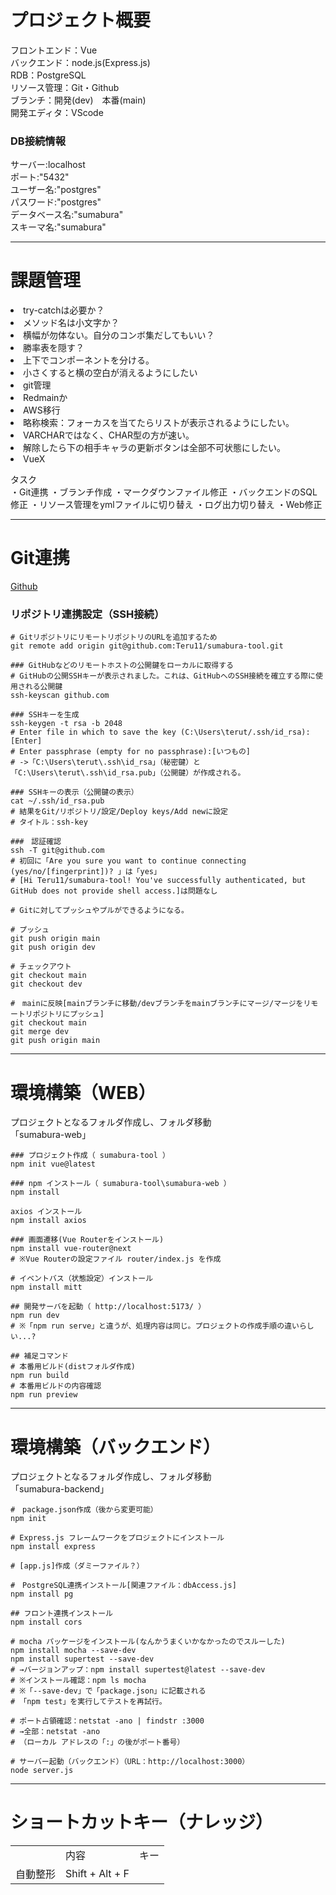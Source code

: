 # プロジェクト概要
フロントエンド<sumabura-web>：Vue<br>
バックエンド<sumabura-backend>：node.js(Express.js)<br>
RDB：PostgreSQL<br>
リソース管理：Git・Github<br>
ブランチ：開発(dev)　本番(main)<br>
開発エディタ：VScode<br>

### DB接続情報
サーバー:localhost<br>
ポート:"5432"<br>
ユーザー名:"postgres"<br>
パスワード:"postgres"<br>
データベース名:"sumabura"<br>
スキーマ名:"sumabura"<br>

---------------------------------------------------------- 
# 課題管理
<li>try-catchは必要か？</li>
<li>メソッド名は小文字か？</li>
<li>横幅が勿体ない。自分のコンボ集だしてもいい？</li>
<li>勝率表を隠す？</li>
<li>上下でコンポーネントを分ける。</li>
<li>小さくすると横の空白が消えるようにしたい</li>
<li>git管理</li>
<li>Redmainか</li>
<li>AWS移行</li>
<li>略称検索：フォーカスを当てたらリストが表示されるようにしたい。</li>
<li>VARCHARではなく、CHAR型の方が速い。</li>
<li>解除したら下の相手キャラの更新ボタンは全部不可状態にしたい。</li>
<li>VueX</li>


タスク<br>
・Git連携
・ブランチ作成
・マークダウンファイル修正
・バックエンドのSQL修正
・リソース管理をymlファイルに切り替え
・ログ出力切り替え
・Web修正

----------------------------------------------------------
# Git連携
[Github](https://github.com/Teru11/sumabura-tool)

### リポジトリ連携設定（SSH接続）
```shell
# GitリポジトリにリモートリポジトリのURLを追加するため
git remote add origin git@github.com:Teru11/sumabura-tool.git

### GitHubなどのリモートホストの公開鍵をローカルに取得する
# GitHubの公開SSHキーが表示されました。これは、GitHubへのSSH接続を確立する際に使用される公開鍵
ssh-keyscan github.com

### SSHキーを生成
ssh-keygen -t rsa -b 2048
# Enter file in which to save the key (C:\Users\terut/.ssh/id_rsa): [Enter]
# Enter passphrase (empty for no passphrase):[いつもの]
# ->「C:\Users\terut\.ssh\id_rsa」（秘密鍵）と「C:\Users\terut\.ssh\id_rsa.pub」（公開鍵）が作成される。

### SSHキーの表示（公開鍵の表示） 
cat ~/.ssh/id_rsa.pub
# 結果をGit/リポジトリ/設定/Deploy keys/Add newに設定
# タイトル：ssh-key

###　認証確認
ssh -T git@github.com
# 初回に「Are you sure you want to continue connecting (yes/no/[fingerprint])? 」は「yes」
# [Hi Teru11/sumabura-tool! You've successfully authenticated, but GitHub does not provide shell access.]は問題なし

# Gitに対してプッシュやプルができるようになる。

# プッシュ
git push origin main
git push origin dev

# チェックアウト
git checkout main 
git checkout dev

#　mainに反映[mainブランチに移動/devブランチをmainブランチにマージ/マージをリモートリポジトリにプッシュ]
git checkout main
git merge dev
git push origin main

```

----------------------------------------------------------
# 環境構築（WEB）
プロジェクトとなるフォルダ作成し、フォルダ移動<br>
「sumabura-web」

```shell
### プロジェクト作成（ sumabura-tool ）
npm init vue@latest

### npm インストール（ sumabura-tool\sumabura-web ）
npm install

axios インストール
npm install axios

### 画面遷移(Vue Routerをインストール) 
npm install vue-router@next
# ※Vue Routerの設定ファイル router/index.js を作成

# イベントバス（状態設定）インストール
npm install mitt

## 開発サーバを起動（ http://localhost:5173/ ）
npm run dev
# ※「npm run serve」と違うが、処理内容は同じ。プロジェクトの作成手順の違いらしい...?

## 補足コマンド
# 本番用ビルド(distフォルダ作成)
npm run build
# 本番用ビルドの内容確認
npm run preview
```

----------------------------------------------------------
# 環境構築（バックエンド）
プロジェクトとなるフォルダ作成し、フォルダ移動<br>
「sumabura-backend」

```shell
#　package.json作成（後から変更可能）
npm init

# Express.js フレームワークをプロジェクトにインストール
npm install express

# [app.js]作成（ダミーファイル？）

#　PostgreSQL連携インストール[関連ファイル：dbAccess.js]
npm install pg

## フロント連携インストール
npm install cors

# mocha パッケージをインストール(なんかうまくいかなかったのでスルーした)
npm install mocha --save-dev
npm install supertest --save-dev
# →バージョンアップ：npm install supertest@latest --save-dev
# ※インストール確認：npm ls mocha
# ※「--save-dev」で「package.json」に記載される
# 「npm test」を実行してテストを再試行。

# ポート占領確認：netstat -ano | findstr :3000
# →全部：netstat -ano
# （ローカル アドレスの「:」の後がポート番号）

# サーバー起動（バックエンド）（URL：http://localhost:3000）
node server.js
```

----------------------------------------------------------
# ショートカットキー（ナレッジ）
<table>
<th><td>内容</td><td>キー</td></th>
<tr><td>自動整形</td><td>Shift + Alt + F</td></tr>
</table>



